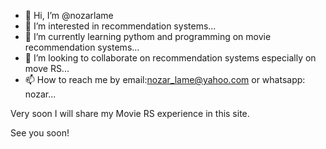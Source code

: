 - 👋 Hi, I’m @nozarlame
- 👀 I’m interested in recommendation systems...
- 🌱 I’m currently learning pythom and programming on movie recommendation systems...
- 💞️ I’m looking to collaborate on recommendation systems especially on move RS...
- 📫 How to reach me by email:nozar_lame@yahoo.com or whatsapp: nozar...

<!---
nozarlame/nozarlame is a ✨ special ✨ repository because its `README.md` (this file) appears on your GitHub profile.
You can click the Preview link to take a look at your changes.
--->
Very soon I will share my Movie RS experience in this site.

See you soon!
